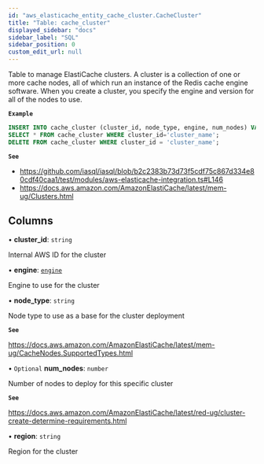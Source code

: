 ```yaml
---
id: "aws_elasticache_entity_cache_cluster.CacheCluster"
title: "Table: cache_cluster"
displayed_sidebar: "docs"
sidebar_label: "SQL"
sidebar_position: 0
custom_edit_url: null
---
```


Table to manage ElastiCache clusters. A cluster is a collection of one or more cache nodes, all of which run an instance of the Redis
cache engine software. When you create a cluster, you specify the engine and version for all of the nodes to use.

**`Example`**

```sql TheButton[Manage an ElastiCache cluster]="Manage an ElastiCache cluster"
INSERT INTO cache_cluster (cluster_id, node_type, engine, num_nodes) VALUES ('cluster_name', 'cache.t1.micro', 'redis', 1);
SELECT * FROM cache_cluster WHERE cluster_id='cluster_name';
DELETE FROM cache_cluster WHERE cluster_id = 'cluster_name';
```

**`See`**

 - https://github.com/iasql/iasql/blob/b2c2383b73d73f5cdf75c867d334e80cdf40caa1/test/modules/aws-elasticache-integration.ts#L146
 - https://docs.aws.amazon.com/AmazonElastiCache/latest/mem-ug/Clusters.html

## Columns

• **cluster\_id**: `string`

Internal AWS ID for the cluster

• **engine**: [`engine`](../enums/aws_elasticache_entity_cache_cluster.Engine.md)

Engine to use for the cluster

• **node\_type**: `string`

Node type to use as a base for the cluster deployment

**`See`**

https://docs.aws.amazon.com/AmazonElastiCache/latest/mem-ug/CacheNodes.SupportedTypes.html

• `Optional` **num\_nodes**: `number`

Number of nodes to deploy for this specific cluster

**`See`**

https://docs.aws.amazon.com/AmazonElastiCache/latest/red-ug/cluster-create-determine-requirements.html

• **region**: `string`

Region for the cluster
